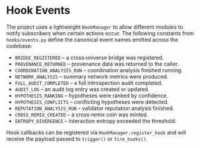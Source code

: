 # Hook Events

The project uses a lightweight `HookManager` to allow different modules to notify
subscribers when certain actions occur. The following constants from
`hooks/events.py` define the canonical event names emitted across the codebase:

- `BRIDGE_REGISTERED` – a cross‑universe bridge was registered.
- `PROVENANCE_RETURNED` – provenance data was returned to the caller.
- `COORDINATION_ANALYSIS_RUN` – coordination analysis finished running.
- `NETWORK_ANALYSIS` – summary network metrics were produced.
- `FULL_AUDIT_COMPLETED` – a full introspection audit completed.
- `AUDIT_LOG` – an audit log entry was created or updated.
- `HYPOTHESIS_RANKING` – hypotheses were ranked by confidence.
- `HYPOTHESIS_CONFLICTS` – conflicting hypotheses were detected.
- `REPUTATION_ANALYSIS_RUN` – validator reputation analysis finished.
- `CROSS_REMIX_CREATED` – a cross‑remix coin was minted.
- `ENTROPY_DIVERGENCE` – interaction entropy exceeded the threshold.

Hook callbacks can be registered via `HookManager.register_hook` and will receive
the payload passed to `trigger()` or `fire_hooks()`.
